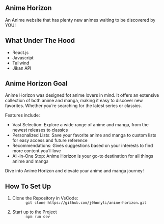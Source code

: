 ## Anime Horizon
An Anime website that has plenty new animes waiting to be discovered by YOU!

## What Under The Hood
<ul>
  <li>React.js</li>
  <li>Javascript</li>
  <li>Tailwind</li>
  <li>Jikan API</li>
</ul>

## Anime Horizon Goal
Anime Horizon was designed fot anime lovers in mind. It offers an extensive collection of both anime and manga, making it easy to discover new favorites. Whether you’re searching for the latest series or classics.

Features include:
<ul>
  <li>Vast Selection: Explore a wide range of anime and manga, from the newest releases to classics</li>
  <li>Personalized Lists: Save your favorite anime and manga to custom lists for easy access and future reference</li>
  <li>Recommendations: Gives suggestions based on your interests to find more content you’ll love</li>
  <li>All-in-One Stop: Anime Horizon is your go-to destination for all things anime and manga</li>
</ul>

Dive into Anime Horizon and elevate your anime and manga journey!

## How To Set Up
<ol>
  <li>
    Clone the Repository in VsCode: 
    <code>
      git clone https://github.com/j0hnnyli/anime-horizon.git
    </code>
  </li>
  <li>
    Start up to the Project
    <code>
      npm run dev
    </code>
  </li>
</ol>
